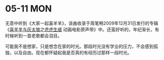 # 05-11 MON

无意中听到《大家一起喜羊羊》，该曲收录于周笔畅2009年12月31日发行的专辑《[喜羊羊与灰太狼](https://baike.baidu.com/item/%E5%96%9C%E7%BE%8A%E7%BE%8A%E4%B8%8E%E7%81%B0%E5%A4%AA%E7%8B%BC/936250)之[虎虎生威](https://baike.baidu.com/item/%E8%99%8E%E8%99%8E%E7%94%9F%E5%A8%81/4184852) 动画电影原声带》中。还蛮好听的，年纪渐长，有时候听到一首老歌都会泪目。

可能我不是想家，只是想念在家的时光。那段时光没有学业的压力，不会感到孤独，以及自由。现在都怀疑起我是否真的有经历过那样一段时光。
